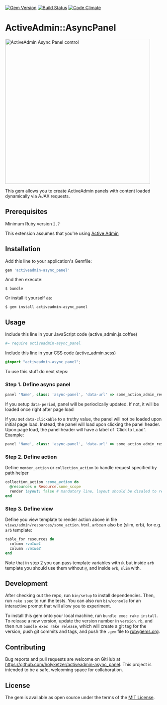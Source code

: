 [![Gem Version](https://badge.fury.io/rb/activeadmin-async_panel.svg)](https://badge.fury.io/rb/activeadmin-async_panel)
[![Build Status](https://github.com/holyketzer/activeadmin-async_panel/actions/workflows/main.yaml/badge.svg)](https://github.com/holyketzer/activeadmin-async_panel/actions)
[![Code Climate](https://codeclimate.com/github/holyketzer/activeadmin-async_panel/badges/gpa.svg)](https://codeclimate.com/github/holyketzer/activeadmin-async_panel)

# ActiveAdmin::AsyncPanel

<img src="https://user-images.githubusercontent.com/987021/53288017-a1c15400-3794-11e9-9f05-78bae72cfc60.gif" width="466" alt="ActiveAdmin Async Panel control"/>

This gem allows you to create ActiveAdmin panels with content loaded dynamically via AJAX requests.

## Prerequisites

Minimum Ruby version `2.7`

This extension assumes that you're using [Active Admin](https://github.com/activeadmin/activeadmin)

## Installation

Add this line to your application's Gemfile:

```ruby
gem 'activeadmin-async_panel'
```

And then execute:

    $ bundle

Or install it yourself as:

    $ gem install activeadmin-async_panel

## Usage

Include this line in your JavaScript code (active_admin.js.coffee)

```coffeescript
#= require activeadmin-async_panel
```

Include this line in your CSS code (active_admin.scss)

```scss
@import "activeadmin-async_panel";
```

To use this stuff do next steps:

### Step 1. Define async panel

```ruby  
panel 'Name', class: 'async-panel', 'data-url' => some_action_admin_resources_path, 'data-period' => 1.minute
```

If you setup `data-period`, panel will be periodically updated. If not, it will be loaded once right after page load

If you set `data-clickable` to a truthy value, the panel will not be loaded upon initial page load. Instead, the panel will load upon clicking the panel header. Upon page load, the panel header will have a label of 'Click to Load'. Example:

```ruby
panel 'Name', class: 'async-panel', 'data-url' => some_action_admin_resources_path, 'data-clickable' => 1
```

### Step 2. Define action

Define `member_action` or `collection_action` to handle request specified by path helper

```ruby  
collection_action :some_action do
  @resources = Resource.some_scope
  render layout: false # mandatory line, layout should be disaled to render template only
end
```

### Step 3. Define view

Define you view template to render action above in file `views/admin/resources/some_action.html.arb`can also be (slim, erb), for e.g. `arb` template:

```ruby
table_for resources do
  column :value1
  column :value2
end
```

Note that in step 2 you can pass template variables with `@`, but inside `arb` template you should use them without `@`, and inside `erb`, `slim` with.

## Development

After checking out the repo, run `bin/setup` to install dependencies. Then, run `rake spec` to run the tests. You can also run `bin/console` for an interactive prompt that will allow you to experiment.

To install this gem onto your local machine, run `bundle exec rake install`. To release a new version, update the version number in `version.rb`, and then run `bundle exec rake release`, which will create a git tag for the version, push git commits and tags, and push the `.gem` file to [rubygems.org](https://rubygems.org).

## Contributing

Bug reports and pull requests are welcome on GitHub at https://github.com/holyketzer/activeadmin-async_panel. This project is intended to be a safe, welcoming space for collaboration.

## License

The gem is available as open source under the terms of the [MIT License](http://opensource.org/licenses/MIT).

